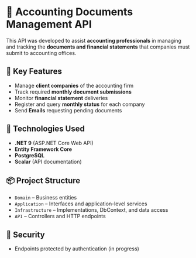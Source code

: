 # 📄 Accounting Documents Management API

This API was developed to assist **accounting professionals** in managing and tracking the **documents and financial statements** that companies must submit to accounting offices.

## 🧾 Key Features

- Manage **client companies** of the accounting firm  
- Track required **monthly document submissions**
- Monitor **financial statement** deliveries
- Register and query **monthly status** for each company
- Send **Emails** requesting pending documents

## 🚀 Technologies Used

- **.NET 9** (ASP.NET Core Web API)
- **Entity Framework Core**
- **PostgreSQL**
- **Scalar** (API documentation)

## 📦 Project Structure

- `Domain` – Business entities  
- `Application` – Interfaces and application-level services  
- `Infrastructure` – Implementations, DbContext, and data access  
- `API` – Controllers and HTTP endpoints

## 🔐 Security

- Endpoints protected by authentication (in progress)

